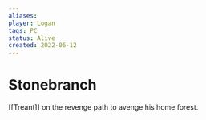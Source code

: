 ```yaml
---
aliases:
player: Logan
tags: PC
status: Alive
created: 2022-06-12
---
```

# Stonebranch
[[Treant]] on the revenge path to avenge his home forest.